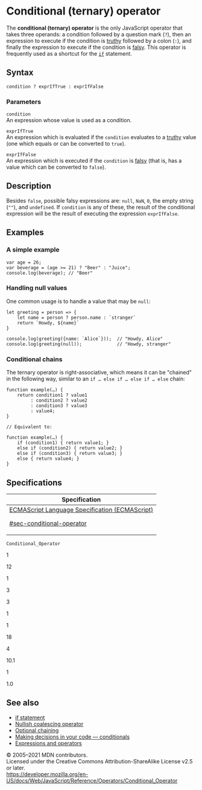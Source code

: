 # Conditional (ternary) operator

The **conditional (ternary) operator** is the only JavaScript operator that takes three operands: a condition followed by a question mark (`?`), then an expression to execute if the condition is [truthy](https://developer.mozilla.org/en-US/docs/Glossary/Truthy) followed by a colon (`:`), and finally the expression to execute if the condition is [falsy](https://developer.mozilla.org/en-US/docs/Glossary/Falsy). This operator is frequently used as a shortcut for the [`if`](../statements/if...else) statement.

## Syntax

    condition ? exprIfTrue : exprIfFalse

### Parameters

`condition`  
An expression whose value is used as a condition.

`exprIfTrue`  
An expression which is evaluated if the `condition` evaluates to a [truthy](https://developer.mozilla.org/en-US/docs/Glossary/Truthy) value (one which equals or can be converted to `true`).

`exprIfFalse`  
An expression which is executed if the `condition` is [falsy](https://developer.mozilla.org/en-US/docs/Glossary/Falsy) (that is, has a value which can be converted to `false`).

## Description

Besides `false`, possible falsy expressions are: `null`, `NaN`, `0`, the empty string (`""`), and `undefined`. If `condition` is any of these, the result of the conditional expression will be the result of executing the expression `exprIfFalse`.

## Examples

### A simple example

    var age = 26;
    var beverage = (age >= 21) ? "Beer" : "Juice";
    console.log(beverage); // "Beer"

### Handling null values

One common usage is to handle a value that may be `null`:

    let greeting = person => {
        let name = person ? person.name : `stranger`
        return `Howdy, ${name}`
    }

    console.log(greeting({name: `Alice`}));  // "Howdy, Alice"
    console.log(greeting(null));             // "Howdy, stranger"

### Conditional chains

The ternary operator is right-associative, which means it can be "chained" in the following way, similar to an `if … else if … else if … else` chain:

    function example(…) {
        return condition1 ? value1
             : condition2 ? value2
             : condition3 ? value3
             : value4;
    }

    // Equivalent to:

    function example(…) {
        if (condition1) { return value1; }
        else if (condition2) { return value2; }
        else if (condition3) { return value3; }
        else { return value4; }
    }

## Specifications

<table><thead><tr class="header"><th>Specification</th></tr></thead><tbody><tr class="odd"><td><a href="https://tc39.es/ecma262/#sec-conditional-operator">ECMAScript Language Specification (ECMAScript) 
<br/>


<span class="small">#sec-conditional-operator</span></a></td></tr></tbody></table>

`Conditional_Operator`

1

12

1

3

3

1

1

18

4

10.1

1

1.0

## See also

-   [if statement](../statements/if...else)
-   [Nullish coalescing operator](nullish_coalescing_operator)
-   [Optional chaining](optional_chaining)
-   [Making decisions in your code — conditionals](https://developer.mozilla.org/en-US/docs/Learn/JavaScript/Building_blocks/conditionals)
-   [Expressions and operators](https://developer.mozilla.org/en-US/docs/Web/JavaScript/Guide/Expressions_and_Operators)

© 2005–2021 MDN contributors.  
Licensed under the Creative Commons Attribution-ShareAlike License v2.5 or later.  
<a href="https://developer.mozilla.org/en-US/docs/Web/JavaScript/Reference/Operators/Conditional_Operator" class="_attribution-link">https://developer.mozilla.org/en-US/docs/Web/JavaScript/Reference/Operators/Conditional_Operator</a>
